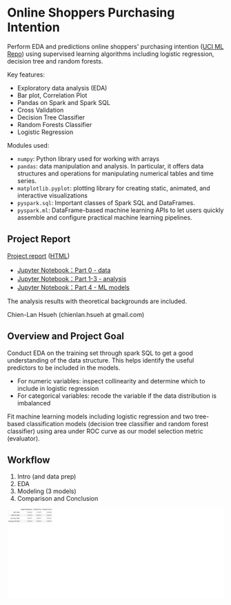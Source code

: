 # Online Shoppers Purchasing Intention

Perform EDA and predictions online shoppers' purchasing intention ([UCI ML Repo](https://archive.ics.uci.edu/ml/datasets/Online+Shoppers+Purchasing+Intention+Dataset)) using supervised learning algorithms including logistic regression, decision tree and random forests.

Key features:

- Exploratory data analysis (EDA)
- Bar plot, Correlation Plot
- Pandas on Spark and Spark SQL
- Cross Validation
- Decision Tree Classifier
- Random Forests Classifier
- Logistic Regression

Modules used:

- `numpy`: Python library used for working with arrays
- `pandas`: data manipulation and analysis. In particular, it offers data structures and operations for manipulating numerical tables and time series.
- `matplotlib.pyplot`: plotting library for creating static, animated, and interactive visualizations
- `pyspark.sql`: Important classes of Spark SQL and DataFrames.
- `pyspark.ml`: DataFrame-based machine learning APIs to let users quickly assemble and configure practical machine learning pipelines.

## Project Report

[Project report](https://htmlpreview.github.io/?https://raw.githubusercontent.com/chsueh2/Online_Shoppers_Purchasing_Intention/main/online_shoppers.html) ([HTML](./online_shoppers.html))

- [Jupyter Notebook：Part 0 - data](./Part0_data.ipynb)
- [Jupyter Notebook：Part 1-3 - analysis](./Part1-3_analysis.ipynb) 
- [Jupyter Notebook：Part 4 - ML models](./Part4_MLv2.ipynb)

The analysis results with theoretical backgrounds are included.

Chien-Lan Hsueh (chienlan.hsueh at gmail.com)

## Overview and Project Goal

Conduct EDA on the training set through spark SQL to get a good understanding of the data structure. This helps identify the useful predictors to be included in the models.

- For numeric variables: inspect collinearity and determine which to include in logistic regression
- For categorical variables: recode the variable if the data distribution is imbalanced

Fit machine learning models including logistic regression and two tree-based classification models (decision tree classifier and random forest classifier) using area under ROC curve as our model selection metric (evaluator).

## Workflow

1. Intro (and data prep)
2. EDA
3. Modeling (3 models)
4. Comparison and Conclusion

![](./model_comparison.png)
